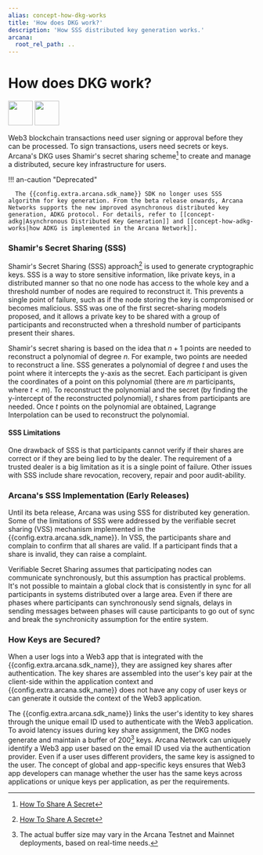 ```yaml
---
alias: concept-how-dkg-works
title: 'How does DKG work?'
description: 'How SSS distributed key generation works.'
arcana:
  root_rel_path: ..
---
```


# How does DKG work?

<img src="{{config.extra.arcana.img_dir}}/icons/i_dkg_light.{{config.extra.arcana.img_png}}#only-light" width="50"/>
<img src="{{config.extra.arcana.img_dir}}/icons/i_dkg_dark.{{config.extra.arcana.img_png}}#only-dark" width="50"/>

Web3 blockchain transactions need user signing or approval before they can be processed. To sign transactions, users need secrets or keys. Arcana's DKG uses Shamir's secret sharing scheme[^1] to create and manage a distributed, secure key infrastructure for users.

!!! an-caution  "Deprecated"

      The {{config.extra.arcana.sdk_name}} SDK no longer uses SSS algorithm for key generation. From the beta release onwards, Arcana Networks supports the new improved asynchronous distributed key generation, ADKG protocol. For details, refer to [[concept-adkg|Asynchronous Distributed Key Generation]] and [[concept-how-adkg-works|how ADKG is implemented in the Arcana Network]].

### Shamir's Secret Sharing (SSS)

Shamir's Secret Sharing (SSS) approach[^1] is used to generate cryptographic keys. SSS is a way to store sensitive information, like private keys, in a distributed manner so that no one node has access to the whole key and a threshold number of nodes are required to reconstruct it. This prevents a single point of failure, such as if the node storing the key is compromised or becomes malicious. SSS was one of the first secret-sharing models proposed, and it allows a private key to be shared with a group of participants and reconstructed when a threshold number of participants present their shares. 

Shamir's secret sharing is based on the idea that $n + 1$ points are needed to reconstruct a polynomial of degree $n$. For example, two points are needed to reconstruct a line. SSS generates a polynomial of degree $t$ and uses the point where it intercepts the y-axis as the secret. Each participant is given the coordinates of a point on this polynomial (there are $m$ participants, where $t < m$). To reconstruct the polynomial and the secret (by finding the y-intercept of the reconstructed polynomial), $t$ shares from participants are needed. Once $t$ points on the polynomial are obtained, Lagrange Interpolation can be used to reconstruct the polynomial.

#### SSS Limitations

One drawback of SSS is that participants cannot verify if their shares are correct or if they are being lied to by the dealer. The requirement of a trusted dealer is a big limitation as it is a single point of failure. Other issues with SSS include share revocation, recovery, repair and poor audit-ability.

### Arcana's SSS Implementation (Early Releases)

Until its beta release, Arcana was using SSS for distributed key generation. Some of the limitations of SSS were addressed by the verifiable secret sharing (VSS) mechanism implemented in the {{config.extra.arcana.sdk_name}}. In VSS, the participants share and complain to confirm that all shares are valid. If a participant finds that a share is invalid, they can raise a complaint.

Verifiable Secret Sharing assumes that participating nodes can communicate synchronously, but this assumption has practical problems. It's not possible to maintain a global clock that is consistently in sync for all participants in systems distributed over a large area. Even if there are phases where participants can synchronously send signals, delays in sending messages between phases will cause participants to go out of sync and break the synchronicity assumption for the entire system.

### How Keys are Secured?

When a user logs into a Web3 app that is integrated with the {{config.extra.arcana.sdk_name}}, they are assigned key shares after authentication. The key shares are assembled into the user's key pair at the client-side within the application context and {{config.extra.arcana.sdk_name}} does not have any copy of user keys or can generate it outside the context of the Web3 application. 

The {{config.extra.arcana.sdk_name}} links the user's identity to key shares through the unique email ID used to authenticate with the Web3 application. To avoid latency issues during key share assignment, the DKG nodes generate and maintain a buffer of 200[^3] keys. Arcana Network can uniquely identify a Web3 app user based on the email ID used via the authentication provider. Even if a user uses different providers, the same key is assigned to the user.  The concept of global and app-specific keys ensures that Web3 app developers can manage whether the user has the same keys across applications or unique keys per application, as per the requirements.

[^1]: [How To Share A Secret](http://web.mit.edu/6.857/OldStuff/Fall03/ref/Shamir-HowToShareASecret.pdf)

[^2]: [Asynchronous Verifiable Secret Sharing and Proactive Cryptosystems](https://eprint.iacr.org/2002/134.pdf)

[^3]: The actual buffer size may vary in the Arcana Testnet and Mainnet deployments, based on real-time needs.
